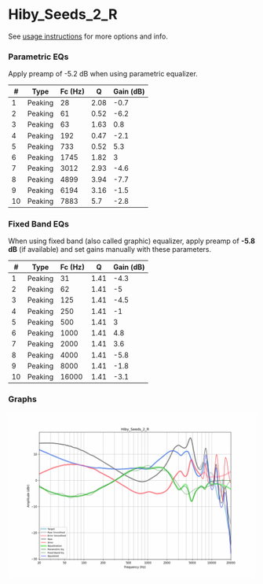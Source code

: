 # Hiby_Seeds_2_R
See [usage instructions](https://github.com/jaakkopasanen/AutoEq#usage) for more options and info.

### Parametric EQs
Apply preamp of -5.2 dB when using parametric equalizer.

|   # | Type    |   Fc (Hz) |    Q |   Gain (dB) |
|-----|---------|-----------|------|-------------|
|   1 | Peaking |        28 | 2.08 |        -0.7 |
|   2 | Peaking |        61 | 0.52 |        -6.2 |
|   3 | Peaking |        63 | 1.63 |         0.8 |
|   4 | Peaking |       192 | 0.47 |        -2.1 |
|   5 | Peaking |       733 | 0.52 |         5.3 |
|   6 | Peaking |      1745 | 1.82 |         3   |
|   7 | Peaking |      3012 | 2.93 |        -4.6 |
|   8 | Peaking |      4899 | 3.94 |        -7.7 |
|   9 | Peaking |      6194 | 3.16 |        -1.5 |
|  10 | Peaking |      7883 | 5.7  |        -2.8 |

### Fixed Band EQs
When using fixed band (also called graphic) equalizer, apply preamp of **-5.8 dB** (if available) and set gains manually with these parameters.

|   # | Type    |   Fc (Hz) |    Q |   Gain (dB) |
|-----|---------|-----------|------|-------------|
|   1 | Peaking |        31 | 1.41 |        -4.3 |
|   2 | Peaking |        62 | 1.41 |        -5   |
|   3 | Peaking |       125 | 1.41 |        -4.5 |
|   4 | Peaking |       250 | 1.41 |        -1   |
|   5 | Peaking |       500 | 1.41 |         3   |
|   6 | Peaking |      1000 | 1.41 |         4.8 |
|   7 | Peaking |      2000 | 1.41 |         3.6 |
|   8 | Peaking |      4000 | 1.41 |        -5.8 |
|   9 | Peaking |      8000 | 1.41 |        -1.8 |
|  10 | Peaking |     16000 | 1.41 |        -3.1 |

### Graphs
![](./Hiby_Seeds_2_R.png)
